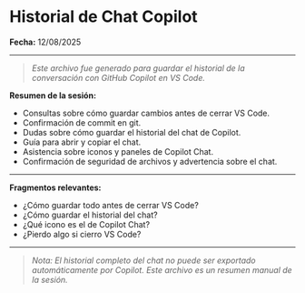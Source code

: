 # Historial de Chat Copilot

**Fecha:** 12/08/2025

---

> _Este archivo fue generado para guardar el historial de la conversación con GitHub Copilot en VS Code._

**Resumen de la sesión:**
- Consultas sobre cómo guardar cambios antes de cerrar VS Code.
- Confirmación de commit en git.
- Dudas sobre cómo guardar el historial del chat de Copilot.
- Guía para abrir y copiar el chat.
- Asistencia sobre iconos y paneles de Copilot Chat.
- Confirmación de seguridad de archivos y advertencia sobre el chat.

---

**Fragmentos relevantes:**

- ¿Cómo guardar todo antes de cerrar VS Code?
- ¿Cómo guardar el historial del chat?
- ¿Qué icono es el de Copilot Chat?
- ¿Pierdo algo si cierro VS Code?

---

> _Nota: El historial completo del chat no puede ser exportado automáticamente por Copilot. Este archivo es un resumen manual de la sesión._

